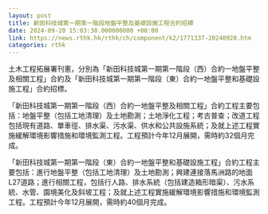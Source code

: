 ```yaml
---
layout: post
title: 新田科技城第一期第一階段地盤平整及基礎設施工程合約招標
date: 2024-09-20 15:03:38.000000000 +08:00
link: https://news.rthk.hk/rthk/ch/component/k2/1771337-20240920.htm
categories: rthk
---
```


土木工程拓展署刊憲，分別為「新田科技城第一期第一階段（西）合約一地盤平整及相關工程」合約及「新田科技城第一期第一階段（東）合約一地盤平整和基礎設施工程」合約招標。

「新田科技城第一期第一階段（西）合約一地盤平整及相關工程」合約工程主要包括：地盤平整（包括工地清理）及土地勘測；土地淨化工程；考古普查；改道工程包括現有道路、單車徑、排水渠、污水渠、供水和公共設施系統；及就上述工程實施緩解環境影響措施和環境監測工程。工程預計今年12月展開，需時約32個月完成。

「新田科技城第一期第一階段（東）合約一地盤平整和基礎設施工程」合約工程主要包括：進行地盤平整（包括工地清理）及土地勘測；興建連接落馬洲路的地面L27道路；進行相關工程，包括行人路、排水系統（包括建造箱形暗渠）、污水系統、水管、園境美化及斜坡工程；及就上述工程實施緩解環境影響措施和環境監測工程。工程預計今年12月展開，需時約40個月完成。
